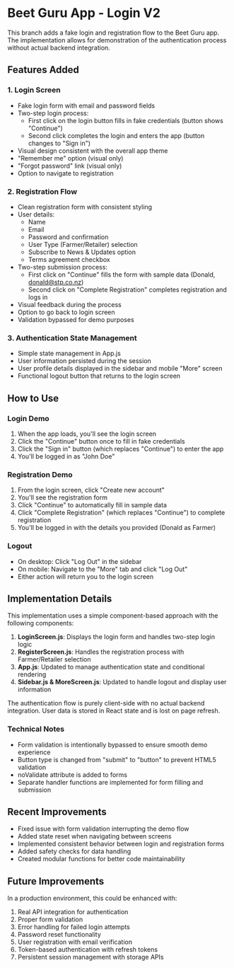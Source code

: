 # Beet Guru App - Login V2

This branch adds a fake login and registration flow to the Beet Guru app. The implementation allows for demonstration of the authentication process without actual backend integration.

## Features Added

### 1. Login Screen
- Fake login form with email and password fields
- Two-step login process:
  - First click on the login button fills in fake credentials (button shows "Continue")
  - Second click completes the login and enters the app (button changes to "Sign in")
- Visual design consistent with the overall app theme
- "Remember me" option (visual only)
- "Forgot password" link (visual only)
- Option to navigate to registration

### 2. Registration Flow
- Clean registration form with consistent styling
- User details:
  - Name
  - Email
  - Password and confirmation
  - User Type (Farmer/Retailer) selection
  - Subscribe to News & Updates option
  - Terms agreement checkbox
- Two-step submission process:
  - First click on "Continue" fills the form with sample data (Donald, donald@stp.co.nz)
  - Second click on "Complete Registration" completes registration and logs in
- Visual feedback during the process
- Option to go back to login screen
- Validation bypassed for demo purposes

### 3. Authentication State Management
- Simple state management in App.js
- User information persisted during the session
- User profile details displayed in the sidebar and mobile "More" screen
- Functional logout button that returns to the login screen

## How to Use

### Login Demo
1. When the app loads, you'll see the login screen
2. Click the "Continue" button once to fill in fake credentials
3. Click the "Sign in" button (which replaces "Continue") to enter the app
4. You'll be logged in as "John Doe"

### Registration Demo
1. From the login screen, click "Create new account"
2. You'll see the registration form
3. Click "Continue" to automatically fill in sample data
4. Click "Complete Registration" (which replaces "Continue") to complete registration
5. You'll be logged in with the details you provided (Donald as Farmer)

### Logout
- On desktop: Click "Log Out" in the sidebar
- On mobile: Navigate to the "More" tab and click "Log Out"
- Either action will return you to the login screen

## Implementation Details

This implementation uses a simple component-based approach with the following components:

1. **LoginScreen.js**: Displays the login form and handles two-step login logic
2. **RegisterScreen.js**: Handles the registration process with Farmer/Retailer selection
3. **App.js**: Updated to manage authentication state and conditional rendering
4. **Sidebar.js & MoreScreen.js**: Updated to handle logout and display user information

The authentication flow is purely client-side with no actual backend integration. User data is stored in React state and is lost on page refresh.

### Technical Notes
- Form validation is intentionally bypassed to ensure smooth demo experience
- Button type is changed from "submit" to "button" to prevent HTML5 validation
- noValidate attribute is added to forms
- Separate handler functions are implemented for form filling and submission

## Recent Improvements

- Fixed issue with form validation interrupting the demo flow
- Added state reset when navigating between screens
- Implemented consistent behavior between login and registration forms
- Added safety checks for data handling
- Created modular functions for better code maintainability

## Future Improvements

In a production environment, this could be enhanced with:

1. Real API integration for authentication
2. Proper form validation
3. Error handling for failed login attempts
4. Password reset functionality
5. User registration with email verification
6. Token-based authentication with refresh tokens
7. Persistent session management with storage APIs
